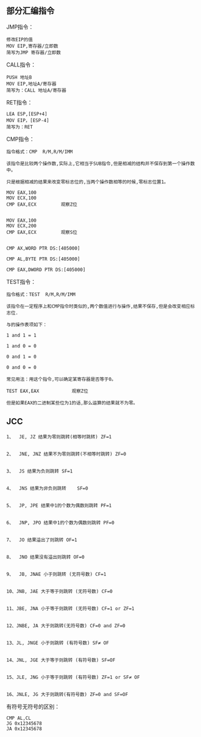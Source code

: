 ## 部分汇编指令					
JMP指令：
    
    修改EIP的值				
	MOV EIP,寄存器/立即数  
    简写为JMP 寄存器/立即数

					
CALL指令：				
					
	PUSH 地址B			
	MOV EIP,地址A/寄存器  
    简写为：CALL 地址A/寄存器

RET指令：				
					
    LEA ESP,[ESP+4]			
	MOV EIP，[ESP-4]			
    简写为：RET

					
CMP指令：				
					
	指令格式：CMP  R/M,R/M/IMM			
					
	该指令是比较两个操作数,实际上,它相当于SUB指令,但是相减的结构并不保存到第一个操作数中。			
					
	只是根据相减的结果来改变零标志位的,当两个操作数相等的时候,零标志位置1。			
					
	MOV EAX,100			
	MOV ECX,100			
	CMP EAX,ECX			观察Z位
					
					
	MOV EAX,100			
	MOV ECX,200			
	CMP EAX,ECX			观察S位
					
					
	CMP AX,WORD PTR DS:[405000]			
					
	CMP AL,BYTE PTR DS:[405000]			
					
	CMP EAX,DWORD PTR DS:[405000]			
					
TEST指令：				
					
	指令格式：TEST  R/M,R/M/IMM			
					
	该指令在一定程序上和CMP指令时类似的,两个数值进行与操作,结果不保存,但是会改变相应标志位.			
					
	与的操作表项如下：			
					
	1 and 1 = 1			
					
	1 and 0 = 0			
					
	0 and 1 = 0			
					
	0 and 0 = 0			
					
	常见用法：用这个指令,可以确定某寄存器是否等于0。			
					
	TEST EAX,EAX			观察Z位
					
	但是如果EAX的二进制某些位为1的话,那么运算的结果就不为零。			
## JCC
										
    1、	JE, JZ 结果为零则跳转(相等时跳转) ZF=1
										
										
    2、	JNE, JNZ 结果不为零则跳转(不相等时跳转) ZF=0
										
										
    3、	JS 结果为负则跳转 SF=1
										
										
    4、	JNS 结果为非负则跳转	SF=0
										
										
    5、	JP, JPE 结果中1的个数为偶数则跳转 PF=1
										
										
    6、	JNP, JPO 结果中1的个数为偶数则跳转 PF=0
										
										
    7、	JO 结果溢出了则跳转 OF=1
										
										
    8、	JNO 结果没有溢出则跳转 OF=0
										
										
    9、	JB, JNAE 小于则跳转 (无符号数) CF=1
										
										
    10、JNB, JAE 大于等于则跳转 (无符号数) CF=0
										
										
    11、JBE, JNA 小于等于则跳转 (无符号数) CF=1 or ZF=1
										
										
    12、JNBE, JA 大于则跳转(无符号数) CF=0 and ZF=0
										
										
    13、JL, JNGE 小于则跳转 (有符号数) SF≠ OF
										
										
    14、JNL, JGE 大于等于则跳转 (有符号数) SF=OF
										
										
    15、JLE, JNG 小于等于则跳转 (有符号数) ZF=1 or SF≠ OF
										
										
    16、JNLE, JG 大于则跳转(有符号数) ZF=0 and SF=OF
									
有符号无符号的区别：		
			
	CMP AL,CL		
	JG 0x12345678		
	JA 0x12345678		

										



					
			
